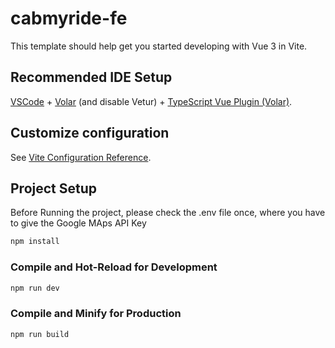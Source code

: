 # cabmyride-fe

This template should help get you started developing with Vue 3 in Vite.

## Recommended IDE Setup

[VSCode](https://code.visualstudio.com/) + [Volar](https://marketplace.visualstudio.com/items?itemName=Vue.volar) (and disable Vetur) + [TypeScript Vue Plugin (Volar)](https://marketplace.visualstudio.com/items?itemName=Vue.vscode-typescript-vue-plugin).

## Customize configuration

See [Vite Configuration Reference](https://vitejs.dev/config/).

## Project Setup

Before Running the project, please check the .env file once, where you have to give the Google MAps API Key


```sh
npm install
```

### Compile and Hot-Reload for Development

```sh
npm run dev
```

### Compile and Minify for Production

```sh
npm run build
```